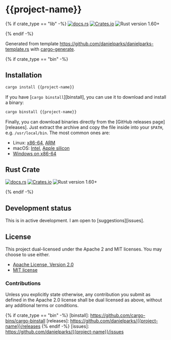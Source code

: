 # {{project-name}}

{% if crate_type == "lib" -%}
[![docs.rs](https://img.shields.io/docsrs/{{project-name}})][docs.rs]
[![Crates.io](https://img.shields.io/crates/v/{{project-name}})][crates.io]
![Rust version 1.60+](https://img.shields.io/badge/Rust%20version-1.60%2B-success)

{% endif -%}

Generated from template https://github.com/danielparks/danielparks-template.rs
with [cargo-generate](https://github.com/ashleygwilliams/cargo-generate).

{% if crate_type == "bin" -%}
## Installation

```sh
cargo install {{project-name}}
```

If you have [`cargo binstall`][binstall], you can use it to download and install
a binary:

```sh
cargo binstall {{project-name}}
```

Finally, you can download binaries directly from the [GitHub releases
page][releases]. Just extract the archive and copy the file inside into your
`$PATH`, e.g. `/usr/local/bin`. The most common ones are:

  * Linux: [x86-64](https://github.com/danielparks/{{project-name}}/releases/latest/download/{{project-name}}-x86_64-unknown-linux-gnu.tar.gz),
    [ARM](https://github.com/danielparks/{{project-name}}/releases/latest/download/{{project-name}}-aarch64-unknown-linux-musl.tar.gz)
  * macOS: [Intel](https://github.com/danielparks/{{project-name}}/releases/latest/download/{{project-name}}-x86_64-apple-darwin.tar.gz),
    [Apple silicon](https://github.com/danielparks/{{project-name}}/releases/latest/download/{{project-name}}-aarch64-apple-darwin.tar.gz)
  * [Windows on x86-64](https://github.com/danielparks/{{project-name}}/releases/latest/download/{{project-name}}-x86_64-pc-windows-msvc.zip)


## Rust Crate

[![docs.rs](https://img.shields.io/docsrs/{{project-name}})][docs.rs]
[![Crates.io](https://img.shields.io/crates/v/{{project-name}})][crates.io]
![Rust version 1.60+](https://img.shields.io/badge/Rust%20version-1.60%2B-success)

{% endif -%}
## Development status

This is in active development. I am open to [suggestions][issues].

## License

This project dual-licensed under the Apache 2 and MIT licenses. You may choose
to use either.

  * [Apache License, Version 2.0](LICENSE-APACHE)
  * [MIT license](LICENSE-MIT)

### Contributions

Unless you explicitly state otherwise, any contribution you submit as defined
in the Apache 2.0 license shall be dual licensed as above, without any
additional terms or conditions.

[docs.rs]: https://docs.rs/{{project-name}}/latest/{{crate_name}}/
[crates.io]: https://crates.io/crates/{{project-name}}
{% if crate_type == "bin" -%}
[binstall]: https://github.com/cargo-bins/cargo-binstall
[releases]: https://github.com/danielparks/{{project-name}}/releases
{% endif -%}
[issues]: https://github.com/danielparks/{{project-name}}/issues

